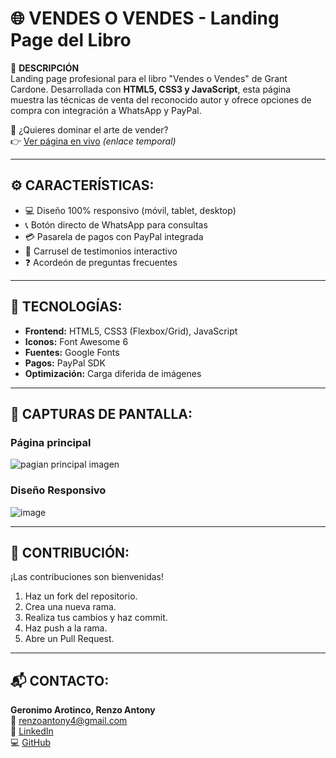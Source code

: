 # 🌐 VENDES O VENDES - Landing Page del Libro

📌 **DESCRIPCIÓN**  
Landing page profesional para el libro "Vendes o Vendes" de Grant Cardone. Desarrollada con **HTML5, CSS3 y JavaScript**, esta página muestra las técnicas de venta del reconocido autor y ofrece opciones de compra con integración a WhatsApp y PayPal.

🚀 ¿Quieres dominar el arte de vender?  
👉 [Ver página en vivo](#) *(enlace temporal)*

---

## ⚙️ CARACTERÍSTICAS:

- 💻 Diseño 100% responsivo (móvil, tablet, desktop)
- 📞 Botón directo de WhatsApp para consultas
- 💳 Pasarela de pagos con PayPal integrada
- 🌟 Carrusel de testimonios interactivo
- ❓ Acordeón de preguntas frecuentes

---

## 🧰 TECNOLOGÍAS:

- **Frontend:** HTML5, CSS3 (Flexbox/Grid), JavaScript
- **Iconos:** Font Awesome 6
- **Fuentes:** Google Fonts
- **Pagos:** PayPal SDK
- **Optimización:** Carga diferida de imágenes

---

## 📸 CAPTURAS DE PANTALLA:

### Página principal
![pagian principal imagen](![image](https://github.com/user-attachments/assets/41970e73-1d28-4137-80fb-c4a31e2d8753)
)


### Diseño Responsivo
![image](![image](https://github.com/user-attachments/assets/5f7abdb7-74ca-4e4d-915c-edf36c85e6f2)
)

---

## 🤝 CONTRIBUCIÓN:

¡Las contribuciones son bienvenidas!

1. Haz un fork del repositorio.
2. Crea una nueva rama.
3. Realiza tus cambios y haz commit.
4. Haz push a la rama.
5. Abre un Pull Request.

---

## 📬 CONTACTO:

**Geronimo Arotinco, Renzo Antony**  
📧 renzoantony4@gmail.com  
🔗 [LinkedIn](https://www.linkedin.com/in/renzogeronimo)  
💻 [GitHub](https://github.com/antonygeronimo)



